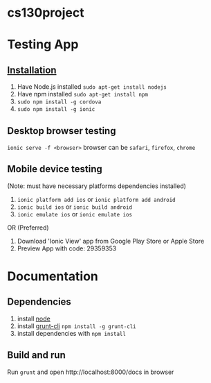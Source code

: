 # cs130project


# Testing App
## [Installation](http://ionicframework.com/docs/guide/installation.html)
  1. Have Node.js installed `sudo apt-get install nodejs`
  2. Have npm installed `sudo apt-get install npm`
  3. `sudo npm install -g cordova`
  4. `sudo npm install -g ionic`
 
## Desktop browser testing
  `ionic serve -f <browser>`
   browser can be `safari`, `firefox`, `chrome`

## Mobile device testing
  (Note: must have necessary platforms dependencies installed)
  1. `ionic platform add ios`
      or
     `ionic platform add android`
  2. `ionic build ios` or `ionic build android`
  3. `ionic emulate ios` or `ionic emulate ios`
  
  OR (Preferred)
  1. Download 'Ionic View' app from Google Play Store or Apple Store
  2. Preview App with code: 29359353 
  
# Documentation

## Dependencies
  1. install [node](http://nodejs.org)
  2. install [grunt-cli](https://github.com/gruntjs/grunt-cli) `npm install -g grunt-cli`
  3. install dependencies with `npm install`

## Build and run
  Run `grunt` and open http://localhost:8000/docs in browser
